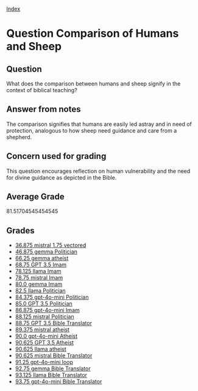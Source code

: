 
[Index](../../index.md)
# Question Comparison of Humans and Sheep
## Question
What does the comparison between humans and sheep signify in the context of biblical teaching?

## Answer from notes
The comparison signifies that humans are easily led astray and in need of protection, analogous to how sheep need guidance and care from a shepherd.

## Concern used for grading
This question encourages reflection on human vulnerability and the need for divine guidance as depicted in the Bible.

## Average Grade
81.51704545454545

## Grades
 * [36.875 mistral 1.75 vectored](../answers/mistral_1.75_vectored/Comparison_of_Humans_and_Sheep.md)
 * [46.875 gemma Politician](../answers/gemma_Politician/Comparison_of_Humans_and_Sheep.md)
 * [66.25 gemma atheist](../answers/gemma_atheist/Comparison_of_Humans_and_Sheep.md)
 * [68.75 GPT 3.5 Imam](../answers/GPT_3.5_Imam/Comparison_of_Humans_and_Sheep.md)
 * [78.125 llama Imam](../answers/llama_Imam/Comparison_of_Humans_and_Sheep.md)
 * [78.75 mistral Imam](../answers/mistral_Imam/Comparison_of_Humans_and_Sheep.md)
 * [80.0 gemma Imam](../answers/gemma_Imam/Comparison_of_Humans_and_Sheep.md)
 * [82.5 llama Politician](../answers/llama_Politician/Comparison_of_Humans_and_Sheep.md)
 * [84.375 gpt-4o-mini Politician](../answers/gpt-4o-mini_Politician/Comparison_of_Humans_and_Sheep.md)
 * [85.0 GPT 3.5 Politician](../answers/GPT_3.5_Politician/Comparison_of_Humans_and_Sheep.md)
 * [86.875 gpt-4o-mini Imam](../answers/gpt-4o-mini_Imam/Comparison_of_Humans_and_Sheep.md)
 * [88.125 mistral Politician](../answers/mistral_Politician/Comparison_of_Humans_and_Sheep.md)
 * [88.75 GPT 3.5 Bible Translator](../answers/GPT_3.5_Bible_Translator/Comparison_of_Humans_and_Sheep.md)
 * [89.375 mistral atheist](../answers/mistral_atheist/Comparison_of_Humans_and_Sheep.md)
 * [90.0 gpt-4o-mini Atheist](../answers/gpt-4o-mini_Atheist/Comparison_of_Humans_and_Sheep.md)
 * [90.625 GPT 3.5 Atheist](../answers/GPT_3.5_Atheist/Comparison_of_Humans_and_Sheep.md)
 * [90.625 llama atheist](../answers/llama_atheist/Comparison_of_Humans_and_Sheep.md)
 * [90.625 mistral Bible Translator](../answers/mistral_Bible_Translator/Comparison_of_Humans_and_Sheep.md)
 * [91.25 gpt-4o-mini loop](../answers/gpt-4o-mini_loop/Comparison_of_Humans_and_Sheep.md)
 * [92.75 gemma Bible Translator](../answers/gemma_Bible_Translator/Comparison_of_Humans_and_Sheep.md)
 * [93.125 llama Bible Translator](../answers/llama_Bible_Translator/Comparison_of_Humans_and_Sheep.md)
 * [93.75 gpt-4o-mini Bible Translator](../answers/gpt-4o-mini_Bible_Translator/Comparison_of_Humans_and_Sheep.md)
